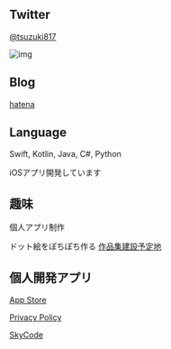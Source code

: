 ## Twitter

[@tsuzuki817](https://twitter.com/tsuzuki817)

![img](https://lh3.googleusercontent.com/KAzmCa6RWSvfZleNByc0ADybMvM-W8sDvYniRABnmPUVPg2qxniPSAw5QCoBarzVBACS99ha6QqYzaWO9GYKTIQQHTervgcQyRdNxx1pB9SHNsHgMBN01cU7NLVDppaKluAE6MM5teoSHBAoHnn0scjK3E2gs732zFkrDDGT1r8iNsoVnVnGSYt8cfcdOhP0J21n7W9gmS1bu_9c1M8VIsUAmRpQrYt6hNEsVz8MM04-XzRn9yixJ9KL8CAtZ8j4yqSt2O6u0WsEOqwYsC94mxbxWC05JTTlL-4MuxKacZ8A9b7l6OSbApEBAQhKJfEl_RgMASyvsNGC5jtA_t32bdnuy_UFbXkKC3hKF929IY-ZDcbjQc7qVMjL_2jf0ycfB0FU-4B31PonixuECC3s-hrY1Qm9jjsmhQS__7-YWTZgu7o8jdUNIQQZIz9lg4V_spX7eiuU8iEwy_xYRG4cxflmi3vZTZ4jKZpukUzUoms8w_QUo9sHJNrHWkimlgSuCLiJqj_Di-HgU2jmF2gfEC6dfe6D7aJKxZMcYI8-DX1qTGJWCRQf2X3hpRiRt2v5PXvixsz_rpFfutBuC1baIF9Wgcs2efywp90CgLh_bHW19gKoG_azKqTbKh1H91_Uq8V-88Zxi-GAgwG_mIEENJZb1BeZd9w5QCOQgB_EcHpUzoO9jNldi_bs=s640-no)


## Blog

[hatena](http://pasokatu.hateblo.jp)

## Language

Swift, Kotlin, Java, C#, Python

iOSアプリ開発しています

## 趣味  

個人アプリ制作

ドット絵をぽちぽち作る
[作品集建設予定地](https://tsuzukihashi.github.io/pixel-art)

## 個人開発アプリ
[App Store](https://apps.apple.com/jp/developer/ryo-tsudukihashi/id1320583602?l)

[Privacy Policy](https://tsuzukihashi.github.io/privacy-policy)

[SkyCode](https://tsuzukihashi.github.io/skycode)